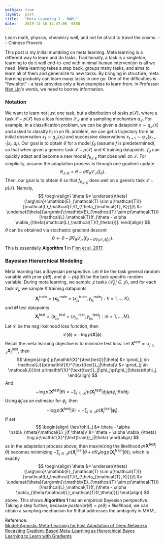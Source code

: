 ```yaml
---
mathjax: true
layout:  post
title:   "Meta Learning 1 - MAML"
date:    2019-11-16 13:47:00 -0800
---
```

Learn math, physics, chemistry well, and not be afraid to travel the cosmo.  -- Chinese Proverb

This post is my initial mumbling on meta learning. Meta learning is a different way to learn and do tasks. Traditionally, a task is a singleton, learning to do it well end-to-end with minimal human intervention is all we need. Meta learning takes a step back, groups many tasks, and aims to learn all of them and generalize to new tasks. By bringing in structure, meta learning probably can learn many tasks in one go. One of the difficulties is "few shot" - a task provides only a few examples to learn from. In Professor [Nan Lin][Professor Nan Lin's Page]'s words, we need to borrow information.

### Notation
We want to learn not just one task, but a distribution of tasks $p(\mathcal{T})$, where a task $\mathcal{T} \sim p(\mathcal{T})$ has a loss function $\mathcal{L}_\mathcal{T}$ and a sampling mechanism $q_\mathcal{T}$. For example, in a classification problem, we can be given a datapoint $x \sim q_\mathcal{T}(x)$ and asked to classify it; in an RL problem, we can get a trajectory from an initial observation $x_1 \sim q_\mathcal{T}(x_1)$ and successive observations $x_{t+1} \sim q_\mathcal{T}(x_{t+1}|x_t, a_t)$. Our goal is to obtain $\theta$ for a model $f_\theta$ (assume $f$ is predetermined), so that when given a generic task $\mathcal{T} \sim p(\mathcal{T})$ and K training datapoints, $f_\theta$ can quickly adapt and become a new model $f_{\theta_{\mathcal{T}, K}}$ that does well on $\mathcal{T}$. For simplicity, assume the adaptation process is through one gradient update:
$$
\theta_{\mathcal{T}, K} = \theta - \alpha \nabla_{\theta}\mathcal{L}_\mathcal{T}(f_\theta).
$$
Then, our goal is to obtain $\theta$ so that $f_{\theta_{\mathcal{T}, K}}$ does well on a generic task $\mathcal{T} \sim p(\mathcal{T})$. Namely,
$$
\begin{align}
\theta &= \underset{\theta}{\arg\min}\:\mathbb{E}_{\mathcal{T} \sim p(\mathcal{T})}[\mathcal{L}_\mathcal{T}(f_{\theta_{\mathcal{T}, K}})]\\
&= \underset{\theta}{\arg\min}\:\mathbb{E}_{\mathcal{T} \sim p(\mathcal{T})}[\mathcal{L}_\mathcal{T}(f_{\theta - \alpha \nabla_{\theta}\mathcal{L}_\mathcal{T}(f_\theta)})].
\end{align}
$$
$\theta$ can be obtained via stochastic gradient descent
$$
\theta \leftarrow \theta - \beta\nabla_\theta\mathcal{L}_\mathcal{T}(f_{\theta - \alpha \nabla_{\theta}\mathcal{L}_\mathcal{T}(f_\theta)}).
$$
This is essentially **Algorithm 1** in [Finn et al. 2017][Model-Agnostic Meta-Learning for Fast Adaptation of Deep Networks].

### Bayesian Hierarchical Modeling
Meta learning has a Bayesian perspective. Let $\theta$ be the task general random variable with prior $p(\theta)$, and $\phi \sim p(\phi|\theta)$ be the task specific random variable. During meta learning, we sample $\mathcal{J}$ tasks $\{\mathcal{T}_j | j \in \mathcal{J}\}$, and for each task $\mathcal{T}_j$, we sample $K$ training datapoints
$$
\mathbf{X}^{\text{train}}_j = \{\mathbf{x}^{\text{train}}_{j_k} = (x^{\text{train}}_{j_k}, y^{\text{train}}_{j_k}) : k = 1, ..., K\},
$$
and $M$ test datapoints
$$
\mathbf{X}^{\text{test}}_j = \{\mathbf{x}^{\text{test}}_{j_m} = (x^{\text{test}}_{j_m}, y^{\text{test}}_{j_m}) : m = 1, ..., M\}.
$$
Let $\mathcal{L}$ be the neg likelihood loss function, then
$$
\mathcal{L}(\phi) = -\log p(\mathbf{X}|\phi).
$$
Recall the meta learning objective is to minimize test loss.
Let $\mathbf{X}^{\text{test}} = \cup_{j \in \mathcal{J}}\mathbf{X}^{\text{test}}_j$, then
$$
\begin{align}
p(\mathbf{X}^{\text{test}}|\theta) &= \prod_{j \in \mathcal{J}}p(\mathbf{X}^{\text{test}}_j|\theta)\\
&= \prod_{j \in \mathcal{J}}\int p(\mathbf{X}^{\text{test}}_j|\phi_j)p(\phi_j|\theta)d\phi_j.
\end{align}
$$
And
$$
-\log p(\mathbf{X}^{\text{test}}|\theta) = -\sum_{j \in \mathcal{J}}\int p(\mathbf{X}^{\text{test}}_j|\phi_j)p(\phi_j|\theta)d\phi_j.
$$
Using $\hat{\phi}_j$ as an estimator for $\phi_j$, then
$$
-\log p(\mathbf{X}^{\text{test}}|\theta) = -\sum_{j \in \mathcal{J}} p(\mathbf{X}^{\text{test}}_j|\hat{\phi}_j).
$$
If set
$$
\begin{align}
\hat{\phi}_j &= \theta - \alpha \nabla_{\theta}\mathcal{L}_j(f_\theta)\\
&= \theta + \alpha \nabla_{\theta} \log p(\mathbf{X}^{\text{train}}_j|\theta)
\end{align}
$$
as in the adaptation process above, then maximizing the likelihood $p(\mathbf{X}^{\text{test}}|\theta)$ becomes minimizing $-\sum_{j \in \mathcal{J}} p(\mathbf{X}^{\text{test}}_j|\theta + \alpha \nabla_{\theta} \log p(\mathbf{X}^{\text{train}}_j|\theta))$, which is exactly
$$
\begin{align}
\theta &= \underset{\theta}{\arg\min}\:\mathbb{E}_{\mathcal{T} \sim p(\mathcal{T})}[\mathcal{L}_\mathcal{T}(f_{\theta_{\mathcal{T}, K}})]\\
&= \underset{\theta}{\arg\min}\:\mathbb{E}_{\mathcal{T} \sim p(\mathcal{T})}[\mathcal{L}_\mathcal{T}(f_{\theta - \alpha \nabla_{\theta}\mathcal{L}_\mathcal{T}(f_\theta)})]
\end{align}
$$
above. This shows **Algorithm 1** has an empirical Bayesian perspective. Taking a step further, because $posterior(\theta) \propto p(\theta) \times likelihood$, we can obtain a sampling mechanism for $\theta$ that addresses the ambiguity in MAML.

Reference:  
[Model-Agnostic Meta-Learning for Fast Adaptation of Deep Networks][Model-Agnostic Meta-Learning for Fast Adaptation of Deep Networks]  
[Recasting Gradient-Based Meta-Learning as Hierarchical Bayes][Recasting Gradient-Based Meta-Learning as Hierarchical Bayes]  
[Learning to Learn with Gradients][Learning to Learn with Gradients]

[Professor Nan Lin's Page]: https://pages.wustl.edu/nlin
[Model-Agnostic Meta-Learning for Fast Adaptation of Deep Networks]: https://arxiv.org/pdf/1703.03400.pdf
[Recasting Gradient-Based Meta-Learning as Hierarchical Bayes]: https://arxiv.org/abs/1801.08930
[Learning to Learn with Gradients]: https://ai.stanford.edu/~cbfinn/_files/dissertation.pdf
